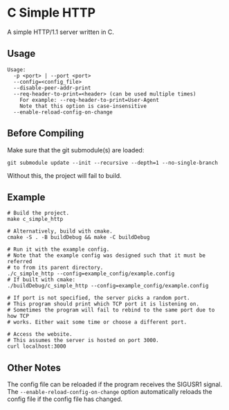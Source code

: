 # C Simple HTTP

A simple HTTP/1.1 server written in C.

## Usage

    Usage:
      -p <port> | --port <port>
      --config=<config_file>
      --disable-peer-addr-print
      --req-header-to-print=<header> (can be used multiple times)
        For example: --req-header-to-print=User-Agent
        Note that this option is case-insensitive
      --enable-reload-config-on-change

## Before Compiling

Make sure that the git submodule(s) are loaded:

    git submodule update --init --recursive --depth=1 --no-single-branch

Without this, the project will fail to build.

## Example

    # Build the project.
    make c_simple_http
    
    # Alternatively, build with cmake.
    cmake -S . -B buildDebug && make -C buildDebug
    
    # Run it with the example config.
    # Note that the example config was designed such that it must be referred
    # to from its parent directory.
    ./c_simple_http --config=example_config/example.config
    # If built with cmake:
    ./buildDebug/c_simple_http --config=example_config/example.config
    
    # If port is not specified, the server picks a random port.
    # This program should print which TCP port it is listening on.
    # Sometimes the program will fail to rebind to the same port due to how TCP
    # works. Either wait some time or choose a different port.
    
    # Access the website.
    # This assumes the server is hosted on port 3000.
    curl localhost:3000

## Other Notes

The config file can be reloaded if the program receives the SIGUSR1 signal.  
The `--enable-reload-config-on-change` option automatically reloads the config
file if the config file has changed.
